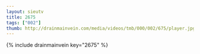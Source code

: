 ```yaml
--- 
layout: sieutv
title: 2675
tags: ["002"]
thumb: http://drainmainvein.com/media/videos/tmb/000/002/675/player.jpg
---
```

{% include drainmainvein key="2675" %} 
